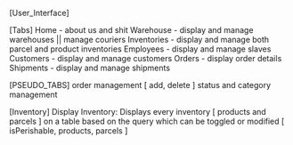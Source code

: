 [User_Interface]

[Tabs]
    Home - about us and shit
    Warehouse - display and manage warehouses || manage couriers 
    Inventories - display and manage both parcel and product inventories
    Employees - display and manage slaves
    Customers - display and manage customers
    Orders - display order details
    Shipments - display and manage shipments

[PSEUDO_TABS]
    order management [ add, delete ]
    status and category management
    


[Inventory]
    Display Inventory: Displays every inventory [ products and parcels ] on a table based on the query which can be toggled or modified [ isPerishable, products, parcels ]